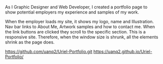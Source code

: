 As I Graphic Designer and Web Developer, I created a portfolio page to show potential employers my experience and samples of my work.

When the employer loads my site, it shows my logo, name and Illustration. Nav bar links to About Me, Artwork samples and how to contact me. When the link buttons are clicked they scroll to the specific section. 
This is a responsive site. Therefore, when the window size is shrunk, all the elements shrink as the page does.

https://github.com/uanq2/Uriel-Portfolio.git
https://uanq2.github.io/Uriel-Portfolio/
